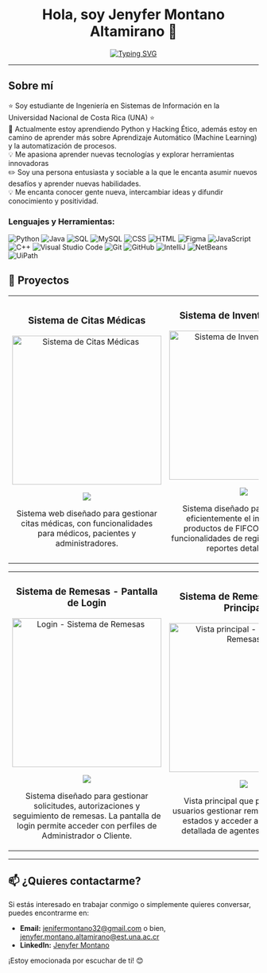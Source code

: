 <div align="center">
  <h1 align="center">Hola, soy Jenyfer Montano Altamirano 👋</h1>
  <p align="center">
 <a href="https://git.io/typing-svg"><img src="https://readme-typing-svg.herokuapp.com?font=Fira+Code&pause=1000&color=5D5FF7&center=true&width=435&lines=Estudiante+de+Ingenieria+en+Sistemas;Siempre+aprendiendo+nuevas+cosas" alt="Typing SVG" /></a>
</p>
</div>


<hr>

<div style="text-align: left;">
  <h2>Sobre mí</h2>
  <ul style="list-style: none; padding: 0;">
    <li>⭐ Soy estudiante de Ingeniería en Sistemas de Información en la Universidad Nacional de Costa Rica (UNA) ⭐</li>
   <li>🌱 Actualmente estoy aprendiendo Python y Hacking Ético, además estoy en camino de aprender más sobre Aprendizaje Automático (Machine Learning) y la automatización de procesos.</li>
    <li>💡 Me apasiona aprender nuevas tecnologías y explorar herramientas innovadoras</li>
   <li> ✏️ Soy una persona entusiasta y sociable a la que le encanta asumir nuevos desafíos y aprender nuevas habilidades.</li>
    <li>💡 Me encanta conocer gente nueva, intercambiar ideas y difundir conocimiento y positividad.</li>
  </ul>
</div>

<div style="text-align: left;">
  <h3>Lenguajes y Herramientas:</h3>
<p align="left">
  <img src="https://img.shields.io/badge/python-3670A0?style=for-the-badge&logo=python&logoColor=ffdd54" alt="Python" />
  <img src="https://img.shields.io/badge/java-%23ED8B00.svg?style=for-the-badge&logo=java&logoColor=white" alt="Java" />
  <img src="https://img.shields.io/badge/sql-%2300599C.svg?style=for-the-badge&logo=sql&logoColor=white" alt="SQL" />
  <img src="https://img.shields.io/badge/mysql-%234479A1.svg?style=for-the-badge&logo=mysql&logoColor=white" alt="MySQL" />
  <img src="https://img.shields.io/badge/css-%231572B6.svg?style=for-the-badge&logo=css3&logoColor=white" alt="CSS" />
  <img src="https://img.shields.io/badge/html5-%23E34F26.svg?style=for-the-badge&logo=html5&logoColor=white" alt="HTML" />
  <img src="https://img.shields.io/badge/figma-%23F24E1E.svg?style=for-the-badge&logo=figma&logoColor=white" alt="Figma" />
  <img src="https://img.shields.io/badge/javascript-%23323330.svg?style=for-the-badge&logo=javascript&logoColor=%23F7DF1E" alt="JavaScript" />
  <img src="https://img.shields.io/badge/c%2B%2B-%2300599C.svg?style=for-the-badge&logo=c%2B%2B&logoColor=white" alt="C++" />
  <img src="https://img.shields.io/badge/visual%20studio%20code-%23007ACC.svg?style=for-the-badge&logo=visual-studio-code&logoColor=white" alt="Visual Studio Code" />
  <img src="https://img.shields.io/badge/git-%23F14E32.svg?style=for-the-badge&logo=git&logoColor=white" alt="Git" />
  <img src="https://img.shields.io/badge/github-%23121011.svg?style=for-the-badge&logo=github&logoColor=white" alt="GitHub" />
  <img src="https://img.shields.io/badge/IntelliJ-%23F2C811.svg?style=for-the-badge&logo=intellij-idea&logoColor=white" alt="IntelliJ" />
  <img src="https://img.shields.io/badge/netbeans-%23F0C200.svg?style=for-the-badge&logo=netbeans&logoColor=white" alt="NetBeans" />
  <img src="https://img.shields.io/badge/uipath-%23F2A900.svg?style=for-the-badge&logo=uipath&logoColor=white" alt="UiPath" />
</p>
</div>


## 📂 Proyectos

<table>
  <tr>
    <td width="50%">
      <h3 align="center">Sistema de Citas Médicas</h3>
      <div align="center">
        <a href="https://github.com/JenyferMontano/Sistema-de-Citas-Medicas" target="_blank">
          <img src="https://drive.google.com/uc?id=12M2EP3AUZ-0qfYQfwyeWdNgeRdE8OVUp" width="300" alt="Sistema de Citas Médicas">
        </a>
        <p>
          <a href="https://github.com/JenyferMontano/Sistema-de-Citas-Medicas" target="_blank">
            <img src="https://img.shields.io/badge/CÓDIGO-ff9?style=for-the-badge&logo=github&logoColor=black">
          </a>
        </p>
        <p>
          Sistema web diseñado para gestionar citas médicas, con funcionalidades para médicos, pacientes y administradores.
        </p>
      </div>
    </td>
    <td width="50%">
      <h3 align="center">Sistema de Inventario FIFCO</h3>
      <div align="center">
        <a href="https://github.com/JenyferMontano/Sistema-de-Inventario-FIFCOO" target="_blank">
          <img src="https://drive.google.com/uc?id=1qTaOC6ktPOsgE0cgy20Bim_gMywzlddW" width="300" alt="Sistema de Inventario FIFCO">
        </a>
        <p>
          <a href="https://github.com/JenyferMontano/Sistema-de-Inventario-FIFCOO" target="_blank">
            <img src="https://img.shields.io/badge/CÓDIGO-ff9?style=for-the-badge&logo=github&logoColor=black">
          </a>
        </p>
        <p>
          Sistema diseñado para gestionar eficientemente el inventario de productos de FIFCO, incluyendo funcionalidades de registro, consulta y reportes detallados.
        </p>
      </div>
    </td>
  </tr>
</table>

<table>
  <tr>
    <td width="50%">
      <h3 align="center">Sistema de Remesas - Pantalla de Login</h3>
      <div align="center">
        <a href="https://github.com/JenyferMontano/Sistema-de-Remesas" target="_blank">
          <img src="https://drive.google.com/uc?id=1ebecelHlWP52X0-m476CAs0HuBAzGdYL" width="300" alt="Login - Sistema de Remesas">
        </a>
        <p>
          <a href="https://github.com/JenyferMontano/Sistema-de-Remesas" target="_blank">
            <img src="https://img.shields.io/badge/CÓDIGO-ff9?style=for-the-badge&logo=github&logoColor=black">
          </a>
        </p>
        <p>
          Sistema diseñado para gestionar solicitudes, autorizaciones y seguimiento de remesas. La pantalla de login permite acceder con perfiles de Administrador o Cliente.
        </p>
      </div>
    </td>
    <td width="50%">
      <h3 align="center">Sistema de Remesas - Vista Principal</h3>
      <div align="center">
        <a href="https://github.com/JenyferMontano/Sistema-de-Remesas" target="_blank">
          <img src="https://drive.google.com/uc?id=1MZxZBwUTNccJMgr38PDFraf7mVxFRDp2" width="300" alt="Vista principal - Sistema de Remesas">
        </a>
        <p>
          <a href="https://github.com/JenyferMontano/Sistema-de-Remesas" target="_blank">
            <img src="https://img.shields.io/badge/CÓDIGO-ff9?style=for-the-badge&logo=github&logoColor=black">
          </a>
        </p>
        <p>
          Vista principal que permite a los usuarios gestionar remesas, consultar estados y acceder a información detallada de agentes y vehículos.
        </p>
      </div>
    </td>
  </tr>
</table>

---

## 📫 ¿Quieres contactarme?

Si estás interesado en trabajar conmigo o simplemente quieres conversar, puedes encontrarme en:  
- **Email:** jenifermontano32@gmail.com o bien, jenyfer.montano.altamirano@est.una.ac.cr
- **LinkedIn:** [Jenyfer Montano](https://www.linkedin.com/in/tuperfil/)  

¡Estoy emocionada por escuchar de ti! 😊










<!--
**JenyferMontano/JenyferMontano** is a ✨ _special_ ✨ repository because its `README.md` (this file) appears on your GitHub profile.

Here are some ideas to get you started:

- 🔭 I’m currently working on ...
- 🌱 I’m currently learning ...
- 👯 I’m looking to collaborate on ...
- 🤔 I’m looking for help with ...
- 💬 Ask me about ...
- 📫 How to reach me: ...
- 😄 Pronouns: ...
- ⚡ Fun fact: ...
-->
